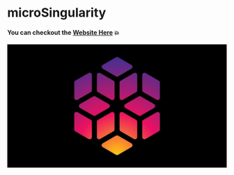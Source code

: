 # microSingularity

#### You can checkout the [**Website Here**](microsingularity.github.io) :boom:

![Logo](assets/images/meta.jpg)

